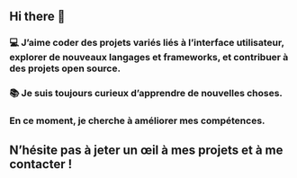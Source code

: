 ## Hi there 👋

<!--
**LorsenLamour/LorsenLamour** is a ✨ _special_ ✨ repository because its `README.md` (this file) appears on your GitHub profile.

Here are some ideas to get you started:

- 🔭 I’m currently working on ...
- 🌱 I’m currently learning ...
- 👯 I’m looking to collaborate on ...
- 🤔 I’m looking for help with ...
- 💬 Ask me about ...
- 📫 How to reach me: ...
- 😄 Pronouns: ...
- 🚀 Actuellement, je me spécialise en [spécialisation, ex : développement web, intelligence artificielle, systèmes embarqués, etc.].
- ⚡ Fun fact: ...
-->

###  💻 J’aime coder des projets variés liés à l’interface utilisateur, explorer de nouveaux langages et frameworks, et contribuer à des projets open source.
###  📚 Je suis toujours curieux d’apprendre de nouvelles choses.
###  En ce moment, je cherche à améliorer mes compétences.

##  N’hésite pas à jeter un œil à mes projets et à me contacter !

